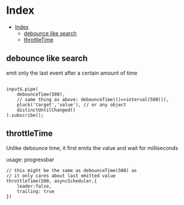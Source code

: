 # Index

- [Index](#index)
  - [debounce like search](#debounce-like-search)
  - [throttleTime](#throttletime)

## debounce like search

emit only the last event after a certain amount of time

```

input$.pipe(
    debounceTime(500),
    // same thing as above: debounceTime(()=>interval(500))),
    pluck('target','value'), // or any object
    distinctUntilChanged()
).subscribe();

```


## throttleTime
Unlike debounce time, it first emits the value and wait for milliseconds

usage: progressbar 

```
// this might be the same as debounceTime(500) as 
// it only cares about last emitted value
throttleTime(500, asyncScheduler,{
    leader:false,
    trailing: true
})
```
 